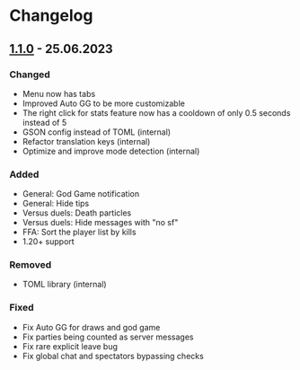 # Changelog
## [1.1.0](https://github.com/AndyRusso/pvplegacyutils/releases/tag/v1.1.0) - 25.06.2023
### Changed
- Menu now has tabs
- Improved Auto GG to be more customizable
- The right click for stats feature now has a cooldown of only 0.5 seconds instead of 5
- GSON config instead of TOML (internal)
- Refactor translation keys (internal)
- Optimize and improve mode detection (internal)

### Added
- General: God Game notification
- General: Hide tips
- Versus duels: Death particles
- Versus duels: Hide messages with "no sf"
- FFA: Sort the player list by kills
- 1.20+ support

### Removed
- TOML library (internal)

### Fixed
- Fix Auto GG for draws and god game
- Fix parties being counted as server messages
- Fix rare explicit leave bug
- Fix global chat and spectators bypassing checks
